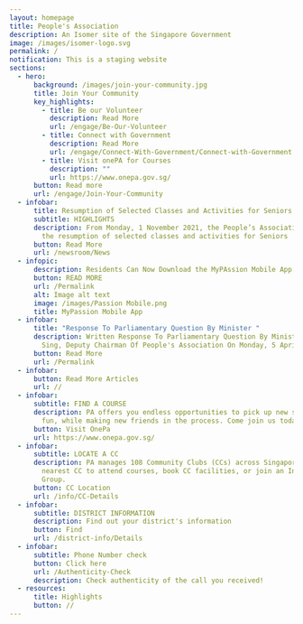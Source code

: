 ```yaml
---
layout: homepage
title: People's Association
description: An Isomer site of the Singapore Government
image: /images/isomer-logo.svg
permalink: /
notification: This is a staging website
sections:
  - hero:
      background: /images/join-your-community.jpg
      title: Join Your Community
      key_highlights:
        - title: Be our Volunteer
          description: Read More
          url: /engage/Be-Our-Volunteer
        - title: Connect with Government
          description: Read More
          url: /engage/Connect-With-Government/Connect-with-Government
        - title: Visit onePA for Courses
          description: ""
          url: https://www.onepa.gov.sg/
      button: Read more
      url: /engage/Join-Your-Community
  - infobar:
      title: Resumption of Selected Classes and Activities for Seniors
      subtitle: HIGHLIGHTS
      description: From Monday, 1 November 2021, the People’s Association will pilot
        the resumption of selected classes and activities for Seniors
      button: Read More
      url: /newsroom/News
  - infopic:
      description: Residents Can Now Download the MyPAssion Mobile App on Their Phones
      button: READ MORE
      url: /Permalink
      alt: Image alt text
      image: /images/Passion Mobile.png
      title: MyPassion Mobile App
  - infobar:
      title: "Response To Parliamentary Question By Minister "
      description: Written Response To Parliamentary Question By Minister Chan Chun
        Sing, Deputy Chairman Of People's Association On Monday, 5 April 2021
      button: Read More
      url: /Permalink
  - infobar:
      button: Read More Articles
      url: //
  - infobar:
      subtitle: FIND A COURSE
      description: PA offers you endless opportunities to pick up new skills, have
        fun, while making new friends in the process. Come join us today
      button: Visit OnePa
      url: https://www.onepa.gov.sg/
  - infobar:
      subtitle: LOCATE A CC
      description: PA manages 108 Community Clubs (CCs) across Singapore. Visit your
        nearest CC to attend courses, book CC facilities, or join an Interest
        Group.
      button: CC Location
      url: /info/CC-Details
  - infobar:
      subtitle: DISTRICT INFORMATION
      description: Find out your district's information
      button: Find
      url: /district-info/Details
  - infobar:
      subtitle: Phone Number check
      button: Click here
      url: /Authenticity-Check
      description: Check authenticity of the call you received!
  - resources:
      title: Highlights
      button: //
---
```

